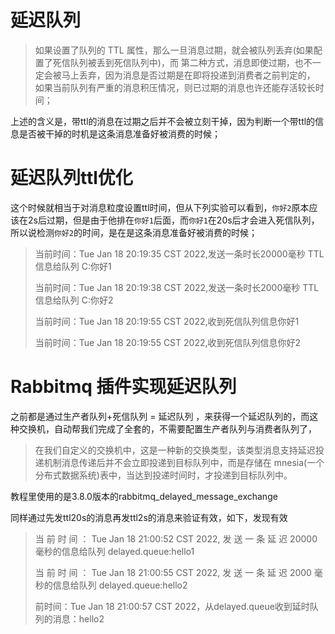 # 延迟队列

> 如果设置了队列的 TTL 属性，那么一旦消息过期，就会被队列丢弃(如果配置了死信队列被丢到死信队列中)，而
> 第二种方式，消息即使过期，也不一定会被马上丢弃，因为消息是否过期是在即将投递到消费者之前判定的，
> 如果当前队列有严重的消息积压情况，则已过期的消息也许还能存活较长时间；
> 
上述的含义是，带ttl的消息在过期之后并不会被立刻干掉，因为判断一个带ttl的信息是否被干掉的时机是这条消息准备好被消费的时候；

# 延迟队列ttl优化
这个时候就相当于对消息粒度设置ttl时间，但从下列实验可以看到，`你好2`原本应该在2s后过期，但是由于他排在`你好1`后面，而`你好1`在20s后才会进入死信队列，所以说检测`你好2`的时间，是在是这条消息准备好被消费的时候；
> 当前时间：Tue Jan 18 20:19:35 CST 2022,发送一条时长20000毫秒 TTL 信息给队列 C:你好1 
> 
> 当前时间：Tue Jan 18 20:19:38 CST 2022,发送一条时长2000毫秒 TTL 信息给队列 C:你好2
> 
> 当前时间：Tue Jan 18 20:19:55 CST 2022,收到死信队列信息你好1
> 
> 当前时间：Tue Jan 18 20:19:55 CST 2022,收到死信队列信息你好2

# Rabbitmq 插件实现延迟队列

之前都是通过生产者队列+死信队列 = 延迟队列 ，来获得一个延迟队列的，而这种交换机，自动帮我们完成了全套的，不需要配置生产者队列与消费者队列了，
> 在我们自定义的交换机中，这是一种新的交换类型，该类型消息支持延迟投递机制消息传递后并不会立即投递到目标队列中，而是存储在 mnesia(一个分布式数据系统)表中，当达到投递时间时，才投递到目标队列中。

教程里使用的是3.8.0版本的rabbitmq_delayed_message_exchange

同样通过先发ttl20s的消息再发ttl2s的消息来验证有效，如下，发现有效

> 当 前 时 间 ： Tue Jan 18 21:00:52 CST 2022, 发 送 一 条 延 迟 20000 毫秒的信息给队列 delayed.queue:hello1
> 
> 当 前 时 间 ： Tue Jan 18 21:00:55 CST 2022, 发 送 一 条 延 迟 2000 毫秒的信息给队列 delayed.queue:hello2
> 
> 前时间：Tue Jan 18 21:00:57 CST 2022，从delayed.queue收到延时队列的消息：hello2
